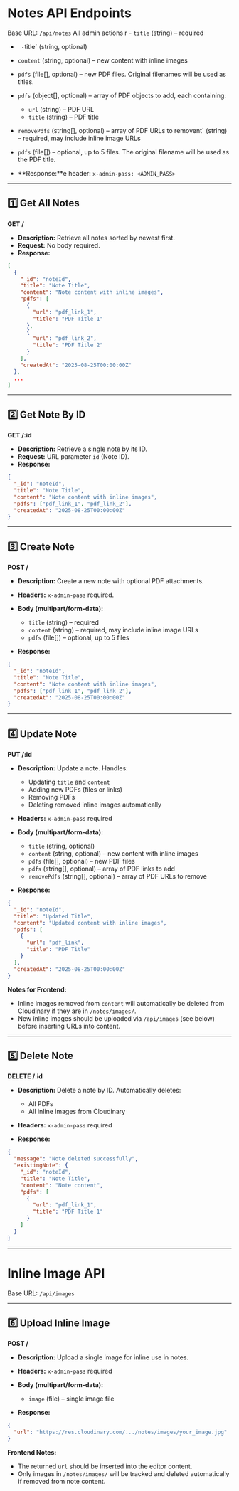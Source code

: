 # **Notes API Endpoints**

Base URL: `/api/notes`
All admin actions r - `title` (string) – required

- ` -`title` (string, optional)
- `content` (string, optional) – new content with inline images
- `pdfs` (file[], optional) – new PDF files. Original filenames will be used as titles.
- `pdfs` (object[], optional) – array of PDF objects to add, each containing:
  - `url` (string) – PDF URL
  - `title` (string) – PDF title
- `removePdfs` (string[], optional) – array of PDF URLs to removent` (string) – required, may include inline image URLs
- `pdfs` (file[]) – optional, up to 5 files. The original filename will be used as the PDF title.

- **Response:**e header: `x-admin-pass: <ADMIN_PASS>`

---

## 1️⃣ Get All Notes

**GET /**

- **Description:** Retrieve all notes sorted by newest first.
- **Request:** No body required.
- **Response:**

```json
[
  {
    "_id": "noteId",
    "title": "Note Title",
    "content": "Note content with inline images",
    "pdfs": [
      {
        "url": "pdf_link_1",
        "title": "PDF Title 1"
      },
      {
        "url": "pdf_link_2",
        "title": "PDF Title 2"
      }
    ],
    "createdAt": "2025-08-25T00:00:00Z"
  },
  ...
]
```

---

## 2️⃣ Get Note By ID

**GET /\:id**

- **Description:** Retrieve a single note by its ID.
- **Request:** URL parameter `id` (Note ID).
- **Response:**

```json
{
  "_id": "noteId",
  "title": "Note Title",
  "content": "Note content with inline images",
  "pdfs": ["pdf_link_1", "pdf_link_2"],
  "createdAt": "2025-08-25T00:00:00Z"
}
```

---

## 3️⃣ Create Note

**POST /**

- **Description:** Create a new note with optional PDF attachments.

- **Headers:** `x-admin-pass` required.

- **Body (multipart/form-data):**

  - `title` (string) – required
  - `content` (string) – required, may include inline image URLs
  - `pdfs` (file\[]) – optional, up to 5 files

- **Response:**

```json
{
  "_id": "noteId",
  "title": "Note Title",
  "content": "Note content with inline images",
  "pdfs": ["pdf_link_1", "pdf_link_2"],
  "createdAt": "2025-08-25T00:00:00Z"
}
```

---

## 4️⃣ Update Note

**PUT /\:id**

- **Description:** Update a note. Handles:

  - Updating `title` and `content`
  - Adding new PDFs (files or links)
  - Removing PDFs
  - Deleting removed inline images automatically

- **Headers:** `x-admin-pass` required

- **Body (multipart/form-data):**

  - `title` (string, optional)
  - `content` (string, optional) – new content with inline images
  - `pdfs` (file\[], optional) – new PDF files
  - `pdfs` (string\[], optional) – array of PDF links to add
  - `removePdfs` (string\[], optional) – array of PDF URLs to remove

- **Response:**

```json
{
  "_id": "noteId",
  "title": "Updated Title",
  "content": "Updated content with inline images",
  "pdfs": [
    {
      "url": "pdf_link",
      "title": "PDF Title"
    }
  ],
  "createdAt": "2025-08-25T00:00:00Z"
}
```

**Notes for Frontend:**

- Inline images removed from `content` will automatically be deleted from Cloudinary if they are in `/notes/images/`.
- New inline images should be uploaded via `/api/images` (see below) before inserting URLs into content.

---

## 5️⃣ Delete Note

**DELETE /\:id**

- **Description:** Delete a note by ID. Automatically deletes:

  - All PDFs
  - All inline images from Cloudinary

- **Headers:** `x-admin-pass` required

- **Response:**

```json
{
  "message": "Note deleted successfully",
  "existingNote": {
    "_id": "noteId",
    "title": "Note Title",
    "content": "Note content",
    "pdfs": [
      {
        "url": "pdf_link_1",
        "title": "PDF Title 1"
      }
    ]
  }
}
```

---

# **Inline Image API**

Base URL: `/api/images`

---

## 6️⃣ Upload Inline Image

**POST /**

- **Description:** Upload a single image for inline use in notes.

- **Headers:** `x-admin-pass` required

- **Body (multipart/form-data):**

  - `image` (file) – single image file

- **Response:**

```json
{
  "url": "https://res.cloudinary.com/.../notes/images/your_image.jpg"
}
```

**Frontend Notes:**

- The returned `url` should be inserted into the editor content.
- Only images in `/notes/images/` will be tracked and deleted automatically if removed from note content.

